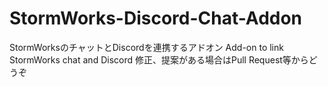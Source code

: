 # StormWorks-Discord-Chat-Addon
StormWorksのチャットとDiscordを連携するアドオン Add-on to link StormWorks chat and Discord
修正、提案がある場合はPull Request等からどうぞ
